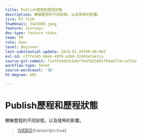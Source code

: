 ```yaml
---
title: Publish歷程和歷程狀態
description: 瞭解歷程的不同狀態，以及發佈的影響。
jira: KT-7528
thumbnail: 3424998.jpeg
feature: Journeys
doc-type: feature video
team: PM
role: User
level: Beginner
last-substantial-update: 2024-01-29T00:00:00Z
exl-id: cf7fe165-b6eb-49f0-adb9-32d43efa43ca
source-git-commit: f1efb54d5dcbdeffbdfd25682f84ad774ccaf55e
workflow-type: tm+mt
source-wordcount: '36'
ht-degree: 66%

---
```


# Publish歷程和歷程狀態

瞭解歷程的不同狀態，以及發佈的影響。

>[!VIDEO](https://video.tv.adobe.com/v/3424998?quality=12&learn=on){transcript=true}
